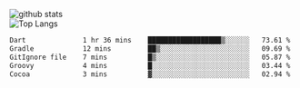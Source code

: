 ![github stats](https://github-readme-stats.vercel.app/api?username=AndreFerreira5&show_icons=true&theme=dark&count_private=true)
<br>
![Top Langs](https://github-readme-stats.vercel.app/api/top-langs/?username=AndreFerreira5&layout=compact&theme=dark)
<br>
<!--START_SECTION:waka-->

```txt
Dart              1 hr 36 mins    ██████████████████▒░░░░░░   73.61 %
Gradle            12 mins         ██▒░░░░░░░░░░░░░░░░░░░░░░   09.69 %
GitIgnore file    7 mins          █▒░░░░░░░░░░░░░░░░░░░░░░░   05.87 %
Groovy            4 mins          █░░░░░░░░░░░░░░░░░░░░░░░░   03.44 %
Cocoa             3 mins          ▓░░░░░░░░░░░░░░░░░░░░░░░░   02.94 %
```

<!--END_SECTION:waka-->
